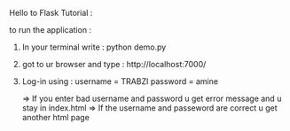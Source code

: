 Hello to Flask Tutorial : 

to run the application : 

1) In your terminal write : python demo.py
2) got to ur browser and type : http://localhost:7000/
3) Log-in using : 
		username = TRABZI 
		password = amine 

   => If you enter bad username and password u get error message and u stay in index.html
   => If the username and passeword are correct u get another html page 
